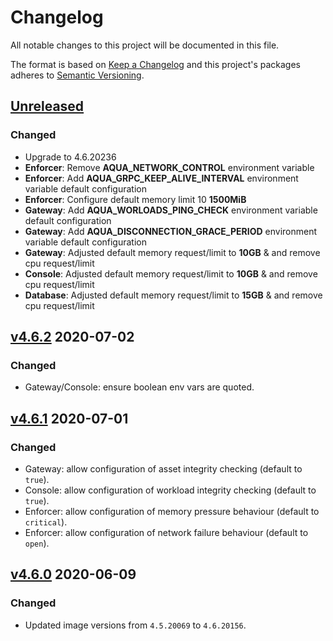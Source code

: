 # Changelog

All notable changes to this project will be documented in this file.

The format is based on [Keep a Changelog](http://keepachangelog.com/en/1.0.0/)
and this project's packages adheres to [Semantic Versioning](http://semver.org/spec/v2.0.0.html).

## [Unreleased]

### Changed

- Upgrade to 4.6.20236 
- **Enforcer**: Remove **AQUA_NETWORK_CONTROL** environment variable
- **Enforcer**: Add **AQUA_GRPC_KEEP_ALIVE_INTERVAL** environment variable default configuration
- **Enforcer**: Configure default memory limit 10 **1500MiB**
- **Gateway**: Add **AQUA_WORLOADS_PING_CHECK** environment variable default configuration
- **Gateway**: Add **AQUA_DISCONNECTION_GRACE_PERIOD** environment variable default configuration
- **Gateway**: Adjusted default memory request/limit to **10GB** & and remove cpu request/limit
- **Console**: Adjusted default memory request/limit to **10GB** & and remove cpu request/limit
- **Database**: Adjusted default memory request/limit to **15GB** & and remove cpu request/limit

## [v4.6.2] 2020-07-02

### Changed

- Gateway/Console: ensure boolean env vars are quoted.

## [v4.6.1] 2020-07-01

### Changed

- Gateway: allow configuration of asset integrity checking (default to `true`).
- Console: allow configuration of workload integrity checking (default to `true`).
- Enforcer: allow configuration of memory pressure behaviour (default to `critical`).
- Enforcer: allow configuration of network failure behaviour (default to `open`).

## [v4.6.0] 2020-06-09

### Changed

- Updated image versions from `4.5.20069` to `4.6.20156`.

[unreleased]: https://github.com/giantswarm/aqua-app/compare/v4.6.2...master
[v4.6.2]: https://github.com/giantswarm/aqua-app/compare/v4.6.1...v4.6.2
[v4.6.1]: https://github.com/giantswarm/aqua-app/compare/v4.6.0...v4.6.1
[v4.6.0]: https://github.com/giantswarm/aqua-app/releases/tag/v4.6.0

